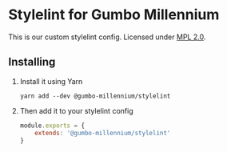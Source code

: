 # Stylelint for Gumbo Millennium

This is our custom stylelint config. Licensed under [MPL 2.0](./LICENSE.md).

## Installing

1. Install it using Yarn
   ```
   yarn add --dev @gumbo-millennium/stylelint
   ```
2. Then add it to your stylelint config
   ```javascript
   module.exports = {
       extends: '@gumbo-millennium/stylelint'
   }
   ```
